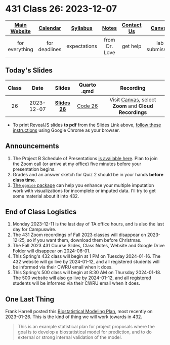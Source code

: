 # 431 Class 26: 2023-12-07

[Main Website](https://thomaselove.github.io/431-2023/) | [Calendar](https://thomaselove.github.io/431-2023/calendar.html) | [Syllabus](https://thomaselove.github.io/431-syllabus-2023/) | [Notes](https://thomaselove.github.io/431-notes/) | [Contact Us](https://thomaselove.github.io/431-2023/contact.html) | [Canvas](https://canvas.case.edu) | [Data and Code](https://github.com/THOMASELOVE/431-data)
:-----------: | :--------------: | :----------: | :---------: | :-------------: | :-----------: | :------------:
for everything | for deadlines | expectations | from Dr. Love | get help | lab submission | for downloads

## Today's Slides

Class | Date | Slides | Quarto .qmd | Recording
:---: | :--------: | :------: | :------: | :-------------:
26 | 2023-12-07 | **[Slides 26](https://thomaselove.github.io/431-slides-2023/class26.html)** | [Code 26](https://thomaselove.github.io/431-slides-2023/class26.qmd) | Visit [Canvas](https://canvas.case.edu/), select **Zoom** and **Cloud Recordings**

- To print RevealJS slides **to pdf** from the Slides Link above, [follow these instructions](https://quarto.org/docs/presentations/revealjs/presenting.html#print-to-pdf) using Google Chrome as your browser.

## Announcements

1. The Project B Schedule of Presentations [is available here](https://github.com/THOMASELOVE/431-classes-2023/blob/main/projB/schedule.md). Plan to join the Zoom call (or arrive at my office) five minutes before your presentation begins.
2. Grades and an answer sketch for Quiz 2 should be in your hands **before class time**.
3. [The `ggmice` package](https://amices.org/ggmice/ind) can help you enhance your multiple imputation work with visualizations for incomplete or imputed data. I'll try to get some material about it into 432.

## End of Class Logistics

1. Monday 2023-12-11 is the last day of TA office hours, and is also the last day for Campuswire.
2. The 431 Zoom recordings of Fall 2023 classes will disappear on 2023-12-25, so if you want them, download them before Christmas.
3. The Fall 2023 431 Course Slides, Class Notes, Website and Google Drive Folder will disappear on 2024-06-01.
4. This Spring's 432 class will begin at 1 PM on Tuesday 2024-01-16. The 432 website will go live by 2024-01-12, and all registered students will be informed via their CWRU email when it does.
5. This Spring's 500 class will begin at 8:30 AM on Thursday 2024-01-18. The 500 website will also go live by 2024-01-12, and all registered students will be informed via their CWRU email when it does.

## One Last Thing

Frank Harrell posted this [Biostatistical Modeling Plan](https://hbiostat.org/blog/post/modplan/), most recently on 2023-01-26. This is the kind of thing we will work towards in 432.

> This is an example statistical plan for project proposals where the goal is to develop a biostatistical model for prediction, and to do external or strong internal validation of the model.
